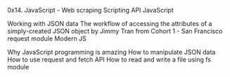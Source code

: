 0x14. JavaScript - Web scraping
Scripting
API
JavaScript


Working with JSON data
The workflow of accessing the attributes of a simply-created JSON object by Jimmy Tran from Cohort 1 - San Francisco
request module
Modern JS

Why JavaScript programming is amazing
How to manipulate JSON data
How to use request and fetch API
How to read and write a file using fs module
